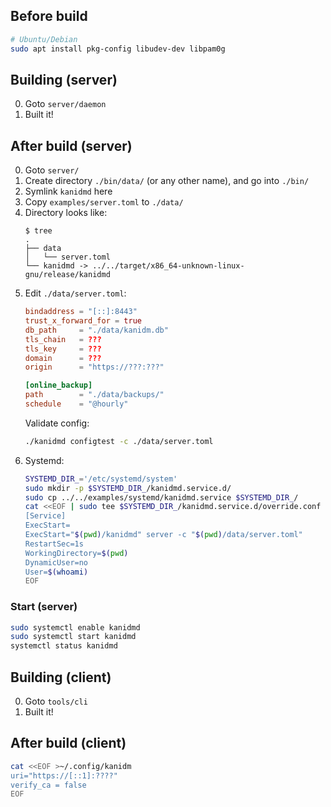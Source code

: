 ## Before build
```sh
# Ubuntu/Debian
sudo apt install pkg-config libudev-dev libpam0g
```

## Building (server)
0.  Goto `server/daemon`
0.  Built it!

## After build (server)
0.  Goto `server/`
0.  Create directory `./bin/data/` (or any other name), and go into `./bin/`
0.  Symlink `kanidmd` here
0.  Copy `examples/server.toml` to `./data/`
0.  Directory looks like:
    ```
    $ tree
    .
    ├── data
    │   └── server.toml
    └── kanidmd -> ../../target/x86_64-unknown-linux-gnu/release/kanidmd
    ```
0.  Edit `./data/server.toml`:
    ```toml
    bindaddress = "[::]:8443"
    trust_x_forward_for = true
    db_path     = "./data/kanidm.db"
    tls_chain   = ???
    tls_key     = ???
    domain      = ???
    origin      = "https://???:???"

    [online_backup]
    path        = "./data/backups/"
    schedule    = "@hourly"
    ```
    Validate config:
    ```sh
    ./kanidmd configtest -c ./data/server.toml
    ```
0.  Systemd:
    ```sh
    SYSTEMD_DIR_='/etc/systemd/system'
    sudo mkdir -p $SYSTEMD_DIR_/kanidmd.service.d/
    sudo cp ../../examples/systemd/kanidmd.service $SYSTEMD_DIR_/
    cat <<EOF | sudo tee $SYSTEMD_DIR_/kanidmd.service.d/override.conf
    [Service]
    ExecStart=
    ExecStart="$(pwd)/kanidmd" server -c "$(pwd)/data/server.toml"
    RestartSec=1s
    WorkingDirectory=$(pwd)
    DynamicUser=no
    User=$(whoami)
    EOF
    ```

### Start (server)
```sh
sudo systemctl enable kanidmd 
sudo systemctl start kanidmd
systemctl status kanidmd
```

## Building (client)
0.  Goto `tools/cli`
0.  Built it!

## After build (client)
```sh
cat <<EOF >~/.config/kanidm
uri="https://[::1]:????"
verify_ca = false
EOF
```